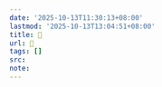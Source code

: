 ```yaml
---
date: '2025-10-13T11:30:13+08:00'
lastmod: '2025-10-13T13:04:51+08:00'
title: 󰤻
url: 󰤻
tags: []
src:
note:
---
```

